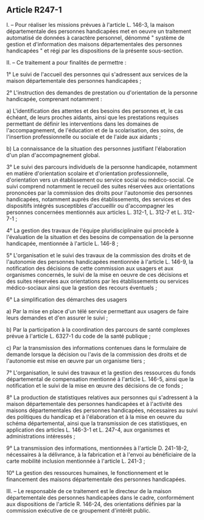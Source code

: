 ## Article R247-1

I. – Pour réaliser les missions prévues à l'article L. 146-3, la maison départementale des personnes
handicapées met en oeuvre un traitement automatisé de données à caractère personnel, dénommé " système
de gestion et d'information des maisons départementales des personnes handicapées " et régi par les
dispositions de la présente sous-section.

II. – Ce traitement a pour finalités de permettre :

1° Le suivi de l'accueil des personnes qui s'adressent aux services de la maison départementale des personnes
handicapées ;

2° L'instruction des demandes de prestation ou d'orientation de la personne handicapée, comprenant
notamment :

a) L'identification des attentes et des besoins des personnes et, le cas échéant, de leurs proches aidants, ainsi
que les prestations requises permettant de définir les interventions dans les domaines de l'accompagnement,
de l'éducation et de la scolarisation, des soins, de l'insertion professionnelle ou sociale et de l'aide aux
aidants ;

b) La connaissance de la situation des personnes justifiant l'élaboration d'un plan d'accompagnement global.

3° Le suivi des parcours individuels de la personne handicapée, notamment en matière d'orientation scolaire
et d'orientation professionnelle, d'orientation vers un établissement ou service social ou médico-social. Ce
suivi comprend notamment le recueil des suites réservées aux orientations prononcées par la commission des
droits pour l'autonomie des personnes handicapées, notamment auprès des établissements, des services et
des dispositifs intégrés susceptibles d'accueillir ou d'accompagner les personnes concernées mentionnés aux
articles L. 312-1, L. 312-7 et L. 312-7-1 ;

4° La gestion des travaux de l'équipe pluridisciplinaire qui procède à l'évaluation de la situation et des
besoins de compensation de la personne handicapée, mentionnée à l'article L. 146-8 ;

5° L'organisation et le suivi des travaux de la commission des droits et de l'autonomie des personnes
handicapées mentionnée à l'article L. 146-9, la notification des décisions de cette commission aux usagers
et aux organismes concernés, le suivi de la mise en oeuvre de ces décisions et des suites réservées aux
orientations par les établissements ou services médico-sociaux ainsi que la gestion des recours éventuels ;

6° La simplification des démarches des usagers


a) Par la mise en place d'un télé service permettant aux usagers de faire leurs demandes et d'en assurer le
suivi ;

b) Par la participation à la coordination des parcours de santé complexes prévue à l'article L. 6327-1 du code
de la santé publique ;

c) Par la transmission des informations contenues dans le formulaire de demande lorsque la décision ou l'avis
de la commission des droits et de l'autonomie est mise en œuvre par un organisme tiers ;

7° L'organisation, le suivi des travaux et la gestion des ressources du fonds départemental de compensation
mentionné à l'article L. 146-5, ainsi que la notification et le suivi de la mise en œuvre des décisions de ce
fonds ;

8° La production de statistiques relatives aux personnes qui s'adressent à la maison départementale des
personnes handicapées et à l'activité des maisons départementales des personnes handicapées, nécessaires
au suivi des politiques du handicap et à l'élaboration et à la mise en oeuvre du schéma départemental, ainsi
que la transmission de ces statistiques, en application des articles L. 146-3-1 et L. 247-4, aux organismes et
administrations intéressés ;

9° La transmission des informations, mentionnées à l'article D. 241-18-2, nécessaires à la délivrance, à la
fabrication et à l'envoi au bénéficiaire de la carte mobilité inclusion mentionnée à l'article L. 241-3 ;

10° La gestion des ressources humaines, le fonctionnement et le financement des maisons départementale
des personnes handicapées.

III. – Le responsable de ce traitement est le directeur de la maison départementale des personnes handicapées
dans le cadre, conformément aux dispositions de l'article R. 146-24, des orientations définies par la
commission exécutive de ce groupement d'intérêt public.

